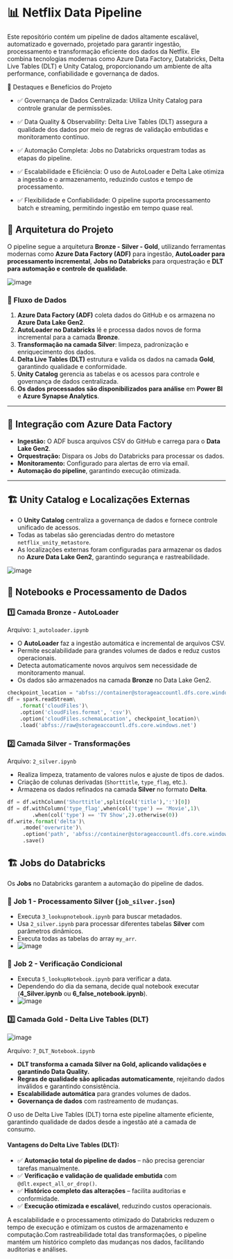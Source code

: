 
# 📊 Netflix Data Pipeline
Este repositório contém um pipeline de dados altamente escalável, automatizado e governado, projetado para garantir ingestão, processamento e transformação eficiente dos dados da Netflix. Ele combina tecnologias modernas como Azure Data Factory, Databricks, Delta Live Tables (DLT) e Unity Catalog, proporcionando um ambiente de alta performance, confiabilidade e governança de dados.

🚀 Destaques e Benefícios do Projeto

- ✅ Governança de Dados Centralizada: Utiliza Unity Catalog para controle granular de permissões.
  
- ✅ Data Quality & Observability: Delta Live Tables (DLT) assegura a qualidade dos dados por meio de regras de validação embutidas e monitoramento contínuo.
  
- ✅ Automação Completa: Jobs no Databricks orquestram todas as etapas do pipeline.
  
- ✅ Escalabilidade e Eficiência: O uso de AutoLoader e Delta Lake otimiza a ingestão e o armazenamento, reduzindo custos e tempo de processamento.
  
- ✅ Flexibilidade e Confiabilidade: O pipeline suporta processamento batch e streaming, permitindo ingestão em tempo quase real.

## 📌 Arquitetura do Projeto
O pipeline segue a arquitetura **Bronze - Silver - Gold**, utilizando ferramentas modernas como **Azure Data Factory (ADF)** para ingestão, **AutoLoader para processamento incremental**, **Jobs no Databricks** para orquestração e **DLT para automação e controle de qualidade**.

![image](https://github.com/user-attachments/assets/82981dad-da4d-4b56-b2f9-b63ecfebab4b)

### 🔄 Fluxo de Dados

1. **Azure Data Factory (ADF)** coleta dados do GitHub e os armazena no **Azure Data Lake Gen2**.
2. **AutoLoader no Databricks** lê e processa dados novos de forma incremental para a camada **Bronze**.
3. **Transformação na camada Silver**: limpeza, padronização e enriquecimento dos dados.
4. **Delta Live Tables (DLT)** estrutura e valida os dados na camada **Gold**, garantindo qualidade e conformidade.
5. **Unity Catalog** gerencia as tabelas e os acessos para controle e governança de dados centralizada.
6. **Os dados processados são disponibilizados para análise** em **Power BI** e **Azure Synapse Analytics**.

---

## 🔄 **Integração com Azure Data Factory**

- **Ingestão:** O ADF busca arquivos CSV do GitHub e carrega para o **Data Lake Gen2**.
- **Orquestração:** Dispara os Jobs do Databricks para processar os dados.
- **Monitoramento:** Configurado para alertas de erro via email.
- **Automação do pipeline**, garantindo execução otimizada.

---
## 🏗️ **Unity Catalog e Localizações Externas**

- O **Unity Catalog** centraliza a governança de dados e fornece controle unificado de acessos.
- Todas as tabelas são gerenciadas dentro do metastore `netflix_unity_metastore`.
- As localizações externas foram configuradas para armazenar os dados no **Azure Data Lake Gen2**, garantindo segurança e rastreabilidade.

![image](https://github.com/user-attachments/assets/da428e91-2694-4991-ac8d-82378e3e628d)


## 🚀 Notebooks e Processamento de Dados

### 1️⃣ **Camada Bronze - AutoLoader**

Arquivo: `1_autoloader.ipynb`

- O **AutoLoader** faz a ingestão automática e incremental de arquivos CSV.
- Permite escalabilidade para grandes volumes de dados e reduz custos operacionais.
- Detecta automaticamente novos arquivos sem necessidade de monitoramento manual.
- Os dados são armazenados na camada **Bronze** no Data Lake Gen2.

```python
checkpoint_location = "abfss://container@storageaccountl.dfs.core.windows.net/checkpoint"
df = spark.readStream\
    .format('cloudFiles')\
    .option('cloudFiles.format', 'csv')\
    .option('cloudFiles.schemaLocation', checkpoint_location)\
    .load('abfss://raw@storageaccountl.dfs.core.windows.net')
```

### 2️⃣ **Camada Silver - Transformações**

Arquivo: `2_silver.ipynb`

- Realiza limpeza, tratamento de valores nulos e ajuste de tipos de dados.
- Criação de colunas derivadas (`Shorttitle`, `type_flag`, etc.).
- Armazena os dados refinados na camada **Silver** no formato **Delta**.

```python
df = df.withColumn('Shorttitle',split(col('title'),':')[0])
df = df.withColumn('type_flag',when(col('type') == 'Movie',1)\
        .when(col('type') == 'TV Show',2).otherwise(0))
df.write.format('delta')\
     .mode('overwrite')\
     .option('path', 'abfss://container@storageaccountl.dfs.core.windows.net/silver/netflix_titles')\
     .save()
```
## 🏗️ **Jobs do Databricks**

Os **Jobs** no Databricks garantem a automação do pipeline de dados.

### 🔹 **Job 1 - Processamento Silver** (`job_silver.json`)
- Executa `3_lookupnotebook.ipynb` para buscar metadados.
- Usa `2_silver.ipynb` para processar diferentes tabelas **Silver** com parâmetros dinâmicos.
- Executa todas as tabelas do array `my_arr`.
- ![image](https://github.com/user-attachments/assets/e1e5c00b-5880-4568-872f-48517bd75789)

### 🔹 **Job 2 - Verificação Condicional**
- Executa `5_lookupNotebook.ipynb` para verificar a data.
- Dependendo do dia da semana, decide qual notebook executar (**4_Silver.ipynb** ou **6_false_notebook.ipynb**).
- ![image](https://github.com/user-attachments/assets/39d092bb-1fdc-471e-a4e9-2ade7e638d86)

### 3️⃣ **Camada Gold - Delta Live Tables (DLT)**

![image](https://github.com/user-attachments/assets/c810bd87-00bf-47a6-bc81-3e2ff1652239)

Arquivo: `7_DLT_Notebook.ipynb`

- **DLT transforma a camada Silver na Gold, aplicando validações e garantindo Data Quality.**
- **Regras de qualidade são aplicadas automaticamente**, rejeitando dados inválidos e garantindo consistência.
- **Escalabilidade automática** para grandes volumes de dados.
- **Governança de dados** com rastreamento de mudanças.


O uso de Delta Live Tables (DLT) torna este pipeline altamente eficiente, garantindo qualidade de dados desde a ingestão até a camada de consumo.

#### **Vantagens do Delta Live Tables (DLT):**
- ✅ **Automação total do pipeline de dados** – não precisa gerenciar tarefas manualmente.
- ✅ **Verificação e validação de qualidade embutida** com `@dlt.expect_all_or_drop()`.
- ✅ **Histórico completo das alterações** – facilita auditorias e conformidade.
- ✅ **Execução otimizada e escalável**, reduzindo custos operacionais.


A escalabilidade e o processamento otimizado do Databricks reduzem o tempo de execução e otimizam os custos de armazenamento e computação.Com rastreabilidade total das transformações, o pipeline mantém um histórico completo das mudanças nos dados, facilitando auditorias e análises.









